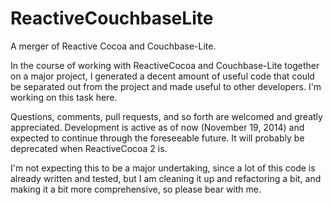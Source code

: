 ReactiveCouchbaseLite
=====================

A merger of Reactive Cocoa and Couchbase-Lite.

In the course of working with ReactiveCocoa and Couchbase-Lite together on a major project, I generated a decent amount of useful code that could be separated out from the project and made useful to other developers.  I'm working on this task here.

Questions, comments, pull requests, and so forth are welcomed and greatly appreciated.  Development is active as of now (November 19, 2014) and expected to continue through the foreseeable future.  It will probably be deprecated when ReactiveCocoa 2 is.

I'm not expecting this to be a major undertaking, since a lot of this code is already written and tested, but I am cleaning it up and refactoring a bit, and making it a bit more comprehensive, so please bear with me.

